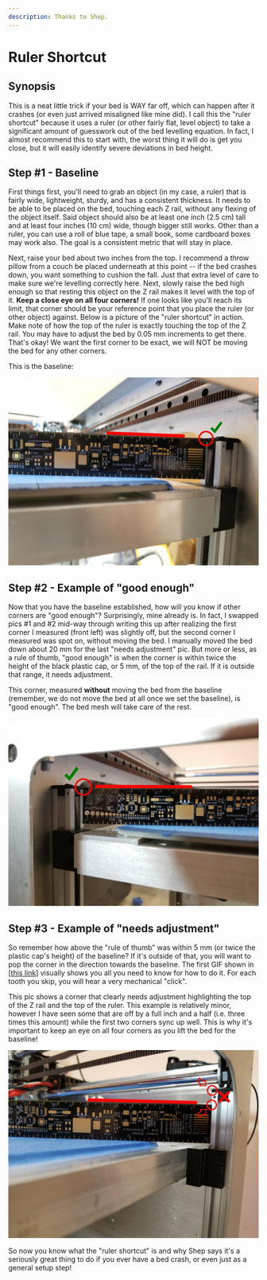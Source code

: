 ```yaml
---
description: Thanks to Shep.
---
```


# Ruler Shortcut

## Synopsis

 This is a neat little trick if your bed is WAY far off, which can happen after it crashes \(or even just arrived misaligned like mine did\). I call this the "ruler shortcut" because it uses a ruler \(or other fairly flat, level object\) to take a significant amount of guesswork out of the bed levelling equation. In fact, I almost recommend this to start with, the worst thing it will do is get you close, but it will easily identify severe deviations in bed height.

## Step \#1 - Baseline

First things first, you'll need to grab an object \(in my case, a ruler\) that is fairly wide, lightweight, sturdy, and has a consistent thickness. It needs to be able to be placed on the bed, touching each Z rail, without any flexing of the object itself. Said object should also be at least one inch \(2.5 cm\) tall and at least four inches \(10 cm\) wide, though bigger still works. Other than a ruler, you can use a roll of blue tape, a small book, some cardboard boxes may work also. The goal is a consistent metric that will stay in place.

Next, raise your bed about two inches from the top. I recommend a throw pillow from a couch be placed underneath at this point -- if the bed crashes down, you want something to cushion the fall. Just that extra level of care to make sure we're levelling correctly here. Next, slowly raise the bed high enough so that resting this object on the Z rail makes it level with the top of it. **Keep a close eye on all four corners!** If one looks like you'll reach its limit, that corner should be your reference point that you place the ruler \(or other object\) against. Below is a picture of the "ruler shortcut" in action. Make note of how the top of the ruler is exactly touching the top of the Z rail. You may have to adjust the bed by 0.05 mm increments to get there. That's okay! We want the first corner to be exact, we will NOT be moving the bed for any other corners.

This is the baseline:

![](../../.gitbook/assets/ruler_01s.jpg)

## Step \#2 - Example of "good enough"

Now that you have the baseline established, how will you know if other corners are "good enough"? Surprisingly, mine already is. In fact, I swapped pics \#1 and \#2 mid-way through writing this up after realizing the first corner I measured \(front left\) was slightly off, but the second corner I measured was spot on, without moving the bed. I manually moved the bed down about 20 mm for the last "needs adjustment" pic. But more or less, as a rule of thumb, "good enough" is when the corner is within twice the height of the black plastic cap, or 5 mm, of the top of the rail. If it is outside that range, it needs adjustment.

This corner, measured **without** moving the bed from the baseline \(remember, we do not move the bed at all once we set the baseline\), is "good enough". The bed mesh will take care of the rest.

![](../../.gitbook/assets/ruler_02s.jpg)

## Step \#3 - Example of "needs adjustment"

So remember how above the "rule of thumb" was within 5 mm \(or twice the plastic cap's height\) of the baseline? If it's outside of that, you will want to pop the corner in the direction towards the baseline. The first GIF shown in \[[this link](../../repair-and-maintenance/mechanical-bed-leveling.md)\] visually shows you all you need to know for how to do it. For each tooth you skip, you will hear a very mechanical "click".

This pic shows a corner that clearly needs adjustment highlighting the top of the Z rail and the top of the ruler. This example is relatively minor, however I have seen some that are off by a full inch and a half \(i.e. three times this amount\) while the first two corners sync up well. This is why it's important to keep an eye on all four corners as you lift the bed for the baseline!

![](../../.gitbook/assets/ruler_03s.jpg)

So now you know what the "ruler shortcut" is and why Shep says it's a seriously great thing to do if you ever have a bed crash, or even just as a general setup step!



